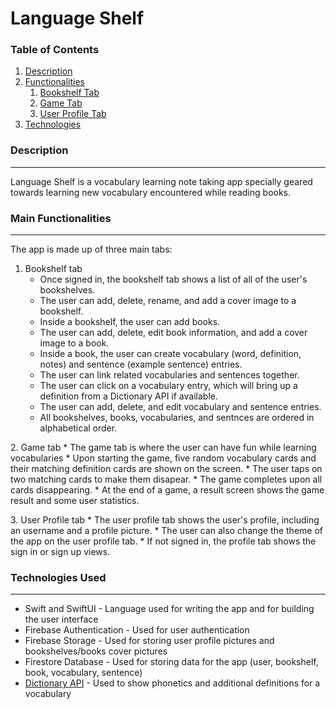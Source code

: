 # Language Shelf

### Table of Contents

1. [Description](#description)
2. [Functionalities](#functionalities)
    1. [Bookshelf Tab](#bookshelf)
    2. [Game Tab](#game)
    3. [User Profile Tab](#profile)
3. [Technologies](#technologies)

<a name="description"></a>
### Description

---

Language Shelf is a vocabulary learning note taking app specially geared towards learning new vocabulary encountered while reading books. 

<a name="functionalities"></a>
### Main Functionalities

---

The app is made up of three main tabs:

<a name="bookshelf"></a>
1. Bookshelf tab
    * Once signed in, the bookshelf tab shows a list of all of the user's bookshelves. 
    * The user can add, delete, rename, and add a cover image to a bookshelf.
    * Inside a bookshelf, the user can add books.
    * The user can add, delete, edit book information, and add a cover image to a book.
    * Inside a book, the user can create vocabulary (word, definition, notes) and sentence (example sentence) entries.
    * The user can link related vocabularies and sentences together. 
    * The user can click on a vocabulary entry, which will bring up a definition from a Dictionary API if available.
    * The user can add, delete, and edit vocabulary and sentence entries.
    * All bookshelves, books, vocabularies, and sentnces are ordered in alphabetical order.

<a name="game"></a>
2. Game tab
    * The game tab is where the user can have fun while learning vocabularies
    * Upon starting the game, five random vocabulary cards and their matching definition cards are shown on the screen. 
    * The user taps on two matching cards to make them disapear.
    * The game completes upon all cards disappearing.
    * At the end of a game, a result screen shows the game result and some user statistics.

<a name="profile"></a>
3. User Profile tab
    * The user profile tab shows the user's profile, including an username and a profile picture.
    * The user can also change the theme of the app on the user profile tab. 
    * If not signed in, the profile tab shows the sign in or sign up views. 

<a name="technologies"></a>
### Technologies Used

---

* Swift and SwiftUI - Language used for writing the app and for building the user interface
* Firebase Authentication - Used for user authentication
* Firebase Storage - Used for storing user profile pictures and bookshelves/books cover pictures
* Firestore Database - Used for storing data for the app (user, bookshelf, book, vocabulary, sentence)
* [Dictionary API](https://dictionaryapi.dev/) - Used to show phonetics and additional definitions for a vocabulary
